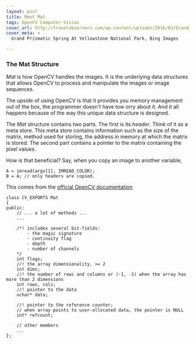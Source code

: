 ```yaml
---
layout: post
title: Meet Mat
tags: OpenCV Computer-Vision
cover_url: http://travelobservers.com/wp-content/uploads/2016/03/Grand_Prismatic_Spring2.jpg
cover_meta: >
  Grand Prismatic Spring At Yellowstone National Park, Bing Images

---
```


### The Mat Structure

_Mat_ is how OpenCV handles the images. It is the underlying data structures that allows OpenCV to process and manipulate the images or image sequences.

The upside of using OpenCV is that it provides you memory management out of the box, the programmer doesn't have tow orry about it. And it all happens because of the way this unique data structure is designed.

The _Mat_ structure contains two parts. The first is its _header_. Think of it as a meta store. This meta store contains information such as the size of the matrix, method used for storing, the address in memory at which the matrix is stored. The second part contains a pointer to the matrix containing the pixel values.

How is that beneficial? Say, when you copy an image to another variable, 

    A = imread(argv[1], IMREAD_COLOR); 
    B = A; // only headers are copied.

This comes from the [official OpenCV documentation]()

    class CV_EXPORTS Mat
    {
    public:
        // ... a lot of methods ...
        ...

        /*! includes several bit-fields:
            - the magic signature
            - continuity flag
            - depth
            - number of channels
        */
        int flags;
        //! the array dimensionality, >= 2
        int dims;
        //! the number of rows and columns or (-1, -1) when the array has more than 2 dimensions
        int rows, cols;
        //! pointer to the data
        uchar* data;

        //! pointer to the reference counter;
        // when array points to user-allocated data, the pointer is NULL
        int* refcount;

        // other members
        ...
    };